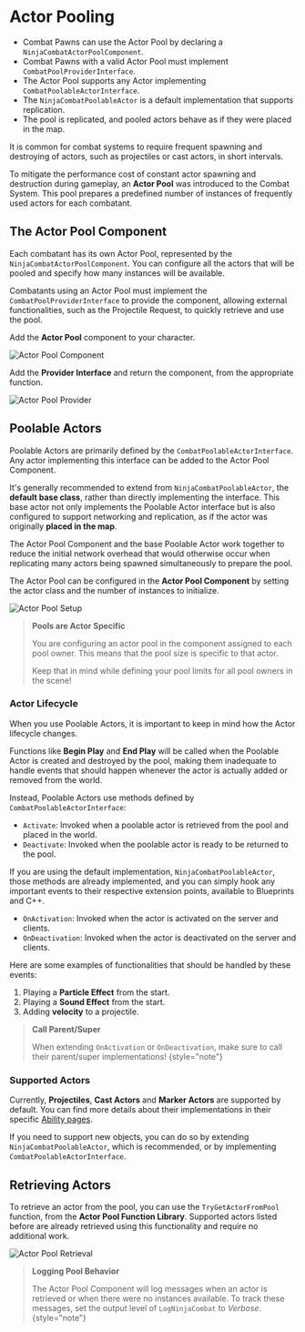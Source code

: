 # Actor Pooling
<primary-label ref="combat"/>
<secondary-label ref="advanced"/>

<tldr>
    <ul>
        <li>Combat Pawns can use the Actor Pool by declaring a <code>NinjaCombatActorPoolComponent</code>.</li>
        <li>Combat Pawns with a valid Actor Pool must implement <code>CombatPoolProviderInterface</code>.</li>
        <li>The Actor Pool supports any Actor implementing <code>CombatPoolableActorInterface</code>.</li>
        <li>The <code>NinjaCombatPoolableActor</code> is a default implementation that supports replication.</li>
        <li>The pool is replicated, and pooled actors behave as if they were placed in the map.</li>
    </ul>
</tldr>

It is common for combat systems to require frequent spawning and destroying of actors, such as projectiles or cast actors, 
in short intervals.

To mitigate the performance cost of constant actor spawning and destruction during gameplay, an **Actor Pool** was introduced
to the Combat System. This pool prepares a predefined number of instances of frequently used actors for each combatant.

## The Actor Pool Component

Each combatant has its own Actor Pool, represented by the `NinjaCombatActorPoolComponent`. You can configure all the 
actors that will be pooled and specify how many instances will be available.

Combatants using an Actor Pool must implement the `CombatPoolProviderInterface` to provide the component, allowing 
external functionalities, such as the Projectile Request, to quickly retrieve and use the pool.

<tabs group="sample">
    <tab title="Blueprint" group-key="bp">
        <p>Add the <b>Actor Pool</b> component to your character.</p>
        <img src="cbt_actor_pool_component.png" alt="Actor Pool Component" thumbnail="true" border-effect="line"/>
        <br/>
        <p>Add the <b>Provider Interface</b> and return the component, from the appropriate function.</p>
        <img src="cbt_actor_pool_provider.png" alt="Actor Pool Provider" thumbnail="true" border-effect="line"/>
    </tab>
    <tab title="C++" group-key="c++">
        <code-block lang="c++" src="cbt_add_actor_pool_component.h"/>
        <br/>
        <code-block lang="c++" src="cbt_add_actor_pool_component.cpp"/>
    </tab>
</tabs>

## Poolable Actors

Poolable Actors are primarily defined by the `CombatPoolableActorInterface`. Any actor implementing this interface can 
be added to the Actor Pool Component.

It's generally recommended to extend from `NinjaCombatPoolableActor`, the **default base class**, rather than directly 
implementing the interface. This base actor not only implements the Poolable Actor interface but is also configured to 
support networking and replication, as if the actor was originally **placed in the map**.

The Actor Pool Component and the base Poolable Actor work together to reduce the initial network overhead that would 
otherwise occur when replicating many actors being spawned simultaneously to prepare the pool.

The Actor Pool can be configured in the **Actor Pool Component** by setting the actor class and the number of 
instances to initialize.

![Actor Pool Setup](cbt_actor_pool_setup.png "Actor Pool Setup")

> **Pools are Actor Specific**
>
> You are configuring an actor pool in the component assigned to each pool owner. This means that the pool size is
> specific to that actor.
> 
> Keep that in mind while defining your pool limits for all pool owners in the scene!

### Actor Lifecycle

When you use Poolable Actors, it is important to keep in mind how the Actor lifecycle changes.

Functions like **Begin Play** and **End Play** will be called when the Poolable Actor is created and destroyed by the 
pool, making them inadequate to handle events that should happen whenever the actor is actually added or removed from
the world.

Instead, Poolable Actors use methods defined by `CombatPoolableActorInterface`: 
 
- `Activate`: Invoked when a poolable actor is retrieved from the pool and placed in the world. 
- `Deactivate`: Invoked when the poolable actor is ready to be returned to the pool.

If you are using the default implementation, `NinjaCombatPoolableActor`, those methods are already implemented, and you
can simply hook any important events to their respective extension points, available to Blueprints and C++.

- `OnActivation`: Invoked when the actor is activated on the server and clients.
- `OnDeactivation`: Invoked when the actor is deactivated on the server and clients.

Here are some examples of functionalities that should be handled by these events:

1. Playing a **Particle Effect** from the start.
2. Playing a **Sound Effect** from the start.
3. Adding **velocity** to a projectile.

> **Call Parent/Super**
> 
> When extending `OnActivation` or `OnDeactivation`, make sure to call their parent/super implementations!
{style="note"}

### Supported Actors

Currently, **Projectiles**, **Cast Actors** and **Marker Actors** are supported by default. You can find more details 
about their implementations in their specific [Ability pages](cbt_abilities.md).

If you need to support new objects, you can do so by extending `NinjaCombatPoolableActor`, which is recommended, or by
implementing `CombatPoolableActorInterface`. 

## Retrieving Actors

To retrieve an actor from the pool, you can use the `TryGetActorFromPool` function, from the **Actor Pool Function Library**.
Supported actors listed before are already retrieved using this functionality and require no additional work.

<tabs group="sample">
    <tab title="Blueprint" group-key="bp">
        <img src="cbt_actor_pool_retrieval.png" alt="Actor Pool Retrieval" thumbnail="true" border-effect="line"/>
    </tab>
    <tab title="C++" group-key="c++">
        <code-block lang="c++" src="cbt_retrieve_actor_from_pool.cpp"/>
    </tab>
</tabs>

> **Logging Pool Behavior**
>
> The Actor Pool Component will log messages when an actor is retrieved or when there were no instances available. To
> track these messages, set the output level of `LogNinjaCombat` to _Verbose_.
{style="note"}
